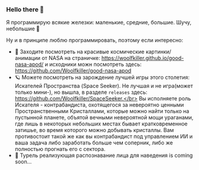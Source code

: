 ### Hello there 👋

Я программирую всякие железки: маленькие, средние, большие. Шучу, небольшие 🌚

Ну и в принципе люблю программировать, поэтому если интересно:

- 🔭 Заходите посмотреть на красивые космические картинки/анимации от NASA на страничке: https://woolfkiller.github.io/good-nasa-apod/ и исходники можн посмотреть здесь: https://github.com/Woolfkiller/good-nasa-apod
- 🪐 Можете посмотреть на зарождение лучшей игры этого столетия: Искателей Пространства (Space Seeker). Не лучшая и не игра(может только мини-), но вышла, в разделе `releases` здесь: https://github.com/Woolfkiller/SpaceSeeker.</br>
Вы исполняете роль Искателя - контрабандиста, охотящегося за невероятно ценными Пространственными Кристаллами, которые можно найти только на пустынной планете, объятой вечными невероятной мощи ураганами, где лишь в некоторых небольших местах бывает кратковременное затишье, во время которого можно добывать кристаллы. Вам противостоит такой же как вы контрабандист под управлением ИИ и ваша задача либо заработать больше чем соперник, либо же полностью прогнать его с сектора.
- 🔫 Турель реализующая распознавание лица для наведения is coming soon...
